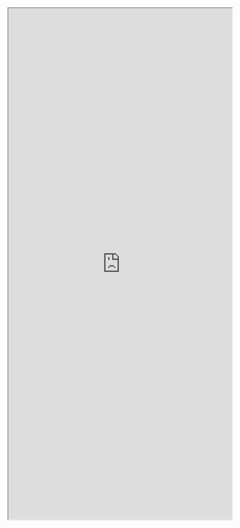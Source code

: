 <iframe 
		height = 1150 
		width = 100% 
		padding = 0 0 
		margins = 0 0
		src="https://github.com/Manchery/awesome-multi-task-learning"></iframe>
		